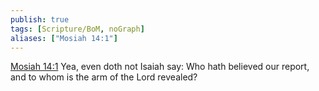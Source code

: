 ```yaml
---
publish: true
tags: [Scripture/BoM, noGraph]
aliases: ["Mosiah 14:1"]
---
```

[Mosiah 14:1](https://churchofjesuschrist.org/study/scriptures/bofm/mosiah/14?lang=eng&id=p1#p1) Yea, even doth not Isaiah say: Who hath believed our report, and to whom is the arm of the Lord revealed?
